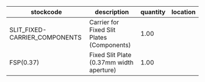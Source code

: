 |stockcode|description|quantity|location|
|---------|-----------|--------|--------|
|SLIT_FIXED-CARRIER_COMPONENTS|Carrier for Fixed Slit Plates (Components)|1.00||
|FSP(0.37)|Fixed Slit Plate (0.37mm width aperture)|1.00||
